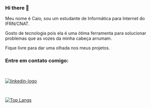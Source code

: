 ### Hi there 👋

Meu nome é Caio, sou um estudante de Informática para Internet do IFRN/CNAT.

Gosto de tecnologia pois ela é uma ótima ferramenta para solucionar problemas que as vozes da minha cabeça arrumam. 

Fique livre para dar uma olhada nos meus projetos.

### Entre em contato comigo:
<br>

<a href = "https://www.linkedin.com/in/caio-henrique-cruz-da-silva-0136b027b/" target = "_blank"><img src = "https://img.shields.io/badge/LinkedIn-0077B5?style=for-the-badge&logo=linkedin&logoColor=white" alt = "linkedin-logo"></a>

<br>

[![Top Langs](https://github-readme-stats.vercel.app/api/top-langs/?username=ocaiohen)](https://github.com/anuraghazra/github-readme-stats)
<br>

